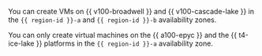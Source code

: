You can create VMs on {{ v100-broadwell }} and {{ v100-cascade-lake }} in the `{{ region-id }}-a` and `{{ region-id }}-b` availability zones.

You can only create virtual machines on the {{ a100-epyc }} and the {{ t4-ice-lake }} platforms in the `{{ region-id }}-a` availability zone.